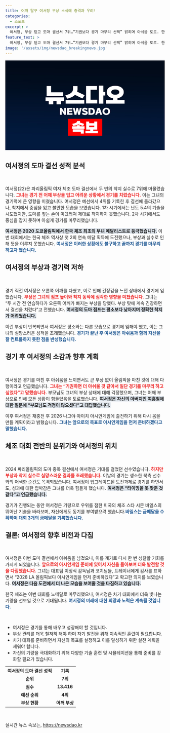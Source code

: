 ```yaml
---
title: 어깨 탈구 여서정 부상 소식에 충격과 우려!
categories:
  - 스포츠
excerpt: >
  여서정, 부상 딛고 도마 결선서 7위…“기권보다 경기 마무리 선택” 밝히며 아쉬움 토로. 한국 체조 사상 첫 연속 메달 찬스 놓쳐, 재충전 후 아시안게임 준비 계획.
feature_text: >
  여서정, 부상 딛고 도마 결선서 7위…“기권보다 경기 마무리 선택” 밝히며 아쉬움 토로. 한국 체조 사상 첫 연속 메달 찬스 놓쳐, 재충전 후 아시안게임 준비 계획.
image: '/assets/img/newsdao_breakingnews.jpg'
---
```


<p><img src="/assets/img/newsdao_breakingnews.jpg" alt="firstkoreanews 속보" /></p>

<h2 data-ke-size="size26">여서정의 도마 결선 성적 분석</h2>

<p data-ke-size="size16">&nbsp;</p>

<p>여서정(22)은 파리올림픽 여자 체조 도마 결선에서 두 번의 착지 실수로 7위에 머물렀습니다. <b><span style="color: #ee2323;">그녀는 경기 전 어깨 부상을 입고 어려운 상황에서 경기를 치렀습니다.</span></b> 이는 그녀의 경기력에 큰 영향을 미쳤습니다. 여서정은 예선에서 4위를 기록한 후 결선에 올라갔으나, 착지에서 중심을 잃고 불안한 모습을 보였습니다. 1차 시기에서는 난도 5.4의 기술을 시도했지만, 도마를 짚는 손이 미끄러져 제대로 착지하지 못했습니다. 2차 시기에서도 중심을 잡지 못하며 아쉽게 경기를 마무리했습니다. </p>

<p><b><span style="background-color: #21538527;">여서정은 2020 도쿄올림픽에서 한국 체조 최초의 부녀 메달리스트로 등극했습니다.</span></b> 이번 대회에서는 한국 체조 역사상 첫 2회 연속 메달 획득에 도전했으나, 부상과 실수로 인해 뜻을 이루지 못했습니다. <b><span style="color: #1a5490;">여서정은 이러한 상황에도 불구하고 끝까지 경기를 마무리 하고자 했습니다.</span></b></p>

<h2 data-ke-size="size26">여서정의 부상과 경기력 저하</h2>

<p data-ke-size="size16">&nbsp;</p>

<p>경기 직전 여서정은 오른쪽 어깨를 다쳤고, 이로 인해 긴장감을 느낀 상태에서 경기에 임했습니다. <b><span style="color: #ee2323;">부상은 그녀의 점프 높이와 착지 동작에 심각한 영향을 미쳤습니다.</span></b> 그녀는 “두 시간 전 연습하다가 오른쪽 어깨가 빠지는 부상을 당했다. 부상 탓에 계속 긴장하면서 결선을 치렀다”고 전했습니다. <b><span style="background-color: #21538527;">여서정의 도마 점프는 평소보다 낮아지며 정확한 착지가 어려웠습니다.</span></b> </p>

<p>이런 부상이 반복되면서 여서정은 평소와는 다른 모습으로 경기에 임해야 했고, 이는 그녀의 실망스러운 성적을 초래했습니다. <b><span style="color: #1a5490;">경기가 끝난 후 여서정은 아쉬움과 함께 자신을 잘 컨트롤하지 못한 점을 반성했습니다.</span></b></p>

<h2 data-ke-size="size26">경기 후 여서정의 소감과 향후 계획</h2>

<p data-ke-size="size16">&nbsp;</p>

<p>여서정은 경기를 마친 후 아쉬움을 느끼면서도 큰 부상 없이 올림픽을 마친 것에 대해 다행이라고 언급했습니다. <b><span style="color: #ee2323;">그녀는 “기권하면 더 아쉬울 것 같아서 일단 경기를 마무리 하고 싶었다”고 말했습니다.</span></b> 부모님도 그녀의 부상 상태에 대해 걱정했으며, 그녀는 어깨 부상으로 인해 모든 상황이 힘들었음을 토로했습니다. <b><span style="background-color: #21538527;">여서정은 자신의 아버지인 여홍철에 대한 질문에 “부모님도 걱정이 많으셨다”고 대답했습니다.</span></b></p>

<p>이후 여서정은 재충전 후 2026 나고야·아이치 아시안게임에 출전하기 위해 다시 몸을 만들 계획이라고 밝혔습니다. <b><span style="color: #1a5490;">그녀는 앞으로의 목표로 아시안게임을 먼저 준비하겠다고 말했습니다.</span></b></p>

<h2 data-ke-size="size26">체조 대회 전반의 분위기와 여서정의 위치</h2>

<p data-ke-size="size16">&nbsp;</p>

<p>2024 파리올림픽의 도마 종목 결선에서 여서정은 기대를 걸었던 선수였습니다. <b><span style="color: #ee2323;">하지만 부상과 착지 실수로 실망스러운 결과를 초래했습니다.</span></b> 이날의 경기는 생소한 북측 선수와의 어색한 순간도 목격되었습니다. 여서정이 업그레이드된 도전과제로 경기를 하면서도, 성과에 대한 압박감은 그녀를 더욱 힘들게 했습니다. <b><span style="background-color: #21538527;">여서정은 “타이밍을 못 맞춘 것 같다”고 언급했습니다.</span></b> </p>

<p>경기가 진행되는 동안 여서정은 기량으로 우위를 점한 미국의 체조 스타 시몬 바일스의 뛰어난 기술을 바라보며, 자신에게도 동기를 부여받으려 했습니다.<b><span style="color: #1a5490;">바일스는 금메달을 수확하며 대회 3개의 금메달을 기록했습니다.</span></b> </p>

<h2 data-ke-size="size26">결론: 여서정의 향후 비전과 다짐</h2>

<p data-ke-size="size16">&nbsp;</p>

<p>여서정은 이번 도마 결선에서 아쉬움을 남겼으나, 이를 계기로 다시 한 번 성찰할 기회를 가지게 되었습니다. <b><span style="color: #ee2323;">앞으로의 아시안게임 준비에 있어서 자신을 돌아보며 더욱 발전할 것을 다짐했습니다.</span></b> 그녀는 대표팀 이정식 감독님과 코치님들, 트레이너에게 감사를 표하면서 “2028 LA 올림픽보다 아시안게임을 먼저 준비하겠다”고 확고한 의지를 보였습니다. <b><span style="background-color: #21538527;">여서정은 다음 도전에서 더 나은 모습을 보여줄 것을 다짐하고 있습니다.</span></b> </p>

<p>한국 체조는 이번 대회를 노메달로 마무리했으나, 여서정은 차기 대회에서 더욱 빛나는 기량을 선보일 것으로 기대됩니다. <b><span style="color: #1a5490;">여서정의 미래에 대한 희망과 노력은 계속될 것입니다.</span></b> </p>

<p data-ke-size="size16">&nbsp;</p>

<ul>
<li>여서정은 경기를 통해 배우고 성장해야 할 것입니다.</li>
<li>부상 관리를 더욱 철저히 해야 하며 자기 발전을 위해 지속적인 훈련이 필요합니다.</li>
<li>차기 대회를 준비하면서 자신의 목표를 설정하고 이를 달성하기 위한 실천 계획을 세워야 합니다.</li>
<li>자신의 기량을 극대화하기 위해 다양한 기술 훈련 및 시뮬레이션을 통해 준비를 강화할 필요가 있습니다.</li>
</ul>

<table style="width: 100%; border-collapse: collapse;">
<tbody>
<tr>
<td style="text-align: center; height: 17px;"><b>여서정의 도마 결선 성적</b></td>
<td style="text-align: center; height: 17px;"><b>기록</b></td>
</tr>
<tr>
<td style="text-align: center; height: 17px;"><b>순위</b></td>
<td style="text-align: center; height: 17px;"><b>7위</b></td>
</tr>
<tr>
<td style="text-align: center; height: 17px;"><b>점수</b></td>
<td style="text-align: center; height: 17px;"><b>13.416</b></td>
</tr>
<tr>
<td style="text-align: center; height: 17px;"><b>예선 순위</b></td>
<td style="text-align: center; height: 17px;"><b>4위</b></td>
</tr>
<tr>
<td style="text-align: center; height: 17px;"><b>부상 현황</b></td>
<td style="text-align: center; height: 17px;"><b>어깨 부상</b></td>
</tr>
</tbody>
</table>

<p data-ke-size="size16">&nbsp;</p>
실시간 뉴스 속보는, <a href="https://newsdao.kr" rel="dofollow">https://newsdao.kr</a>


